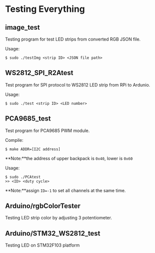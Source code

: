 # Testing Everything

## image_test

Testing program for test LED strips from converted RGB JSON file.

Usage:

```
$ sudo ./testImg <strip ID> <JSON file path>
```

## WS2812_SPI_R2Atest

Test program for SPI protocol to WS2812 LED strip from RPi to Ardunio.

Usage:

```
$ sudo ./test <strip ID> <LED number>
```

## PCA9685_test

Test program for PCA9685 PWM module.

Compile:

```
$ make ADDR=[I2C address]
```

**Note:**the address of upper backpack is `0x40`, lower is `0x60`

Usage:

```
$ sudo ./PCAtest
>> <ID> <duty cycle>
```

**Note:**assign `ID=-1` to set all channels at the same time.

## Arduino/rgbColorTester

Testing LED strip color by adjusting 3 potentiometer.

## Arduino/STM32_WS2812_test

Testing LED on STM32F103 platform
